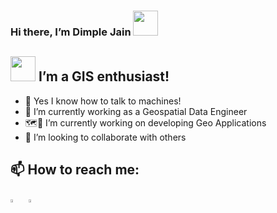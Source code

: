 ### Hi there, I’m Dimple Jain <img src="https://raw.githubusercontent.com/MartinHeinz/MartinHeinz/master/wave.gif" width="40px">
## <img src="https://github.com/TheDudeThatCode/TheDudeThatCode/blob/master/Assets/Developer.gif" width="40px"> I’m a GIS enthusiast! 
- 👀 Yes I know how to talk to machines!
- 🔭 I’m currently working as a Geospatial Data Engineer
- 🗺️📍 I’m currently working on developing Geo Applications
- 🤝 I’m looking to collaborate with others

## 📫 How to reach me:
[<img src="https://img.icons8.com/color/48/000000/linkedin.png" width="3.5%"/>](https://www.linkedin.com/in/jaindimple/)  &nbsp; <a href="mailto:jain23dimple@gmail.com"> <img src="https://img.icons8.com/fluent/48/000000/gmail.png" width="3.5%"/>

